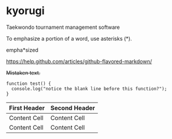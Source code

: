 # kyorugi
Taekwondo tournament management software

To emphasize a portion of a word, use asterisks (*).

empha*sized


https://help.github.com/articles/github-flavored-markdown/

~~Mistaken text.~~

```
function test() {
  console.log("notice the blank line before this function?");
}
```

| First Header  | Second Header |
| ------------- | ------------- |
| Content Cell  | Content Cell  |
| Content Cell  | Content Cell  |